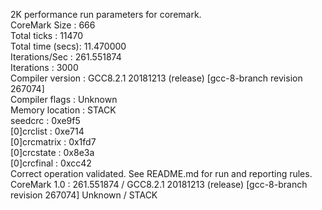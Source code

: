 2K performance run parameters for coremark.<br>
CoreMark Size    : 666<br>
Total ticks      : 11470<br>
Total time (secs): 11.470000<br>
Iterations/Sec   : 261.551874<br>
Iterations       : 3000<br>
Compiler version : GCC8.2.1 20181213 (release) [gcc-8-branch revision 267074]<br>
Compiler flags   : Unknown<br>
Memory location  : STACK<br>
seedcrc          : 0xe9f5<br>
[0]crclist       : 0xe714<br>
[0]crcmatrix     : 0x1fd7<br>
[0]crcstate      : 0x8e3a<br>
[0]crcfinal      : 0xcc42<br>
Correct operation validated. See README.md for run and reporting rules.<br>
CoreMark 1.0 : 261.551874 / GCC8.2.1 20181213 (release) [gcc-8-branch revision 267074] Unknown / STACK<br>
